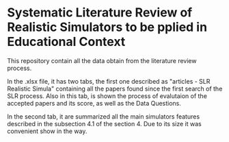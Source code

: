 # Systematic Literature Review of Realistic Simulators to be pplied in Educational Context
This repository contain all the data obtain from the literature review process.

In the .xlsx file, it has two tabs, the first one described as "articles - SLR Realistic Simula"
containing all the papers found since the first search of the SLR process. Also in this tab, 
is shown the process of evalutaion of the accepted papers and its score, as well as the Data Questions. 

In the second tab, it are summarized all the main simulators features described in the subsection 4.1
of the section 4. Due to its size it was convenient show in the way.
